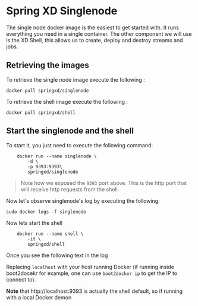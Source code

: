 # Spring XD Singlenode

The single node docker image is the easiest to get started with. It runs everything you need in a single container. The other component we will use is the XD Shell, this allows us to create, deploy and destroy streams and jobs.

## Retrieving the images

To retrieve the single node image execute the following :

    docker pull springxd/singlenode

To retrieve the shell image execute the following :

    docker pull springxd/shell

## Start the singlenode and the shell    
To start it, you just need to execute the following command:

        docker run --name singlenode \
            -d \
            -p 9393:9393\
            springxd/singlenode


> Note how we exposed the `9393` port above. This is the http port that will receive http requests from the shell.

Now let's observe singlenode's log by executing the following:

    sudo docker logs -f singlenode


Now lets start the shell

        docker run --name shell \
            -it \
            springxd/shell

Once you see the following text in the log 






Replacing `localhost` with your host running Docker (if running inside boot2docekr for example, one can use
`boot2docker ip` to get the IP to connect to).

**Note** that http://localhost:9393 is actually the shell default, so if running with a local Docker demon
